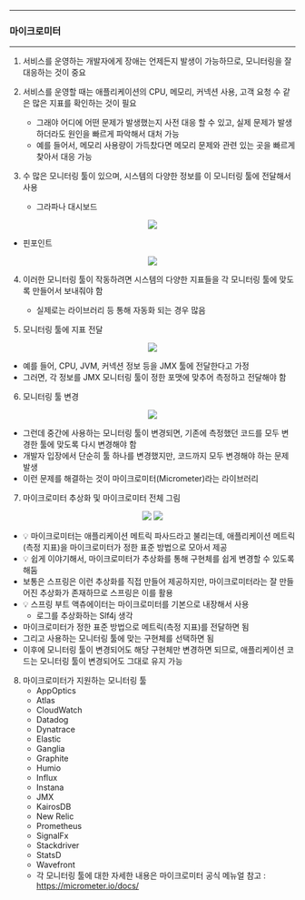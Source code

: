 -----
### 마이크로미터
-----
1. 서비스를 운영하는 개발자에게 장애는 언제든지 발생이 가능하므로, 모니터링을 잘 대응하는 것이 중요
2. 서비스를 운영할 때는 애플리케이션의 CPU, 메모리, 커넥션 사용, 고객 요청 수 같은 많은 지표를 확인하는 것이 필요
   - 그래야 어디에 어떤 문제가 발생했는지 사전 대응 할 수 있고, 실제 문제가 발생하더라도 원인을 빠르게 파악해서 대처 가능
   - 예를 들어서, 메모리 사용량이 가득찼다면 메모리 문제와 관련 있는 곳을 빠르게 찾아서 대응 가능

3. 수 많은 모니터링 툴이 있으며, 시스템의 다양한 정보를 이 모니터링 툴에 전달해서 사용
   - 그라파나 대시보드
<div align="center">
<img src="https://github.com/user-attachments/assets/833ec5b7-9f29-4793-8c0d-2202db0c0aa3">
</div>

   - 핀포인트
<div align="center">
<img src="https://github.com/user-attachments/assets/a0b87260-5451-49a4-a867-8246f8f9e052">
</div>

4. 이러한 모니터링 툴이 작동하려면 시스템의 다양한 지표들을 각 모니터링 툴에 맞도록 만들어서 보내줘야 함
   - 실제로는 라이브러리 등 통해 자동화 되는 경우 많음

5. 모니터링 툴에 지표 전달
<div align="center">
<img src="https://github.com/user-attachments/assets/270d219c-60d8-487b-8b2e-434b85bbd383">
</div>

  - 예를 들어, CPU, JVM, 커넥션 정보 등을 JMX 툴에 전달한다고 가정
  - 그러면, 각 정보를 JMX 모니터링 툴이 정한 포맷에 맞추어 측정하고 전달해야 함

6. 모니터링 툴 변경
<div align="center">
<img src="https://github.com/user-attachments/assets/03e76e58-ef94-46b4-93ab-5e213f8c471b">
</div>

  - 그런데 중간에 사용하는 모니터링 툴이 변경되면, 기존에 측정했던 코드를 모두 변경한 툴에 맞도록 다시 변경해야 함
  - 개발자 입장에서 단순히 툴 하나를 변경했지만, 코드까지 모두 변경해야 하는 문제 발생
  - 이런 문제를 해결하는 것이 마이크로미터(Micrometer)라는 라이브러리

7. 마이크로미터 추상화 및 마이크로미터 전체 그림
<div align="center">
<img src="https://github.com/user-attachments/assets/6972195c-04bf-4d82-9ead-55e1d844e337">
<img src="https://github.com/user-attachments/assets/0a09c998-6d86-48cf-a759-6534bd55daf3">
</div>

  - 💡 마이크로미터는 애플리케이션 메트릭 파사드라고 불리는데, 애플리케이션 메트릭(측정 지표)을 마이크로미터가 정한 표준 방법으로 모아서 제공
  - 💡 쉽게 이야기해서, 마이크로미터가 추상화를 통해 구현체를 쉽게 변경할 수 있도록 해둠
  - 보통은 스프링은 이런 추상화를 직접 만들어 제공하지만, 마이크로미터라는 잘 만들어진 추상화가 존재하므로 스프링은 이를 활용
  - 💡 스프링 부트 액츄에이터는 마이크로미터를 기본으로 내장해서 사용
    + 로그를 추상화하는 Slf4j 생각
  - 마이크로미터가 정한 표준 방법으로 메트릭(측정 지표)를 전달하면 됨
  - 그리고 사용하는 모니터링 툴에 맞는 구현체를 선택하면 됨
  - 이후에 모니터링 툴이 변경되어도 해당 구현체만 변경하면 되므로, 애플리케이션 코드는 모니터링 툴이 변경되어도 그대로 유지 가능

8. 마이크로미터가 지원하는 모니터링 툴
   - AppOptics
   - Atlas
   - CloudWatch
   - Datadog
   - Dynatrace
   - Elastic
   - Ganglia
   - Graphite
   - Humio
   - Influx
   - Instana
   - JMX
   - KairosDB
   - New Relic
   - Prometheus
   - SignalFx
   - Stackdriver
   - StatsD
   - Wavefront
   - 각 모니터링 툴에 대한 자세한 내용은 마이크로미터 공식 메뉴얼 참고 : https://micrometer.io/docs/
 
